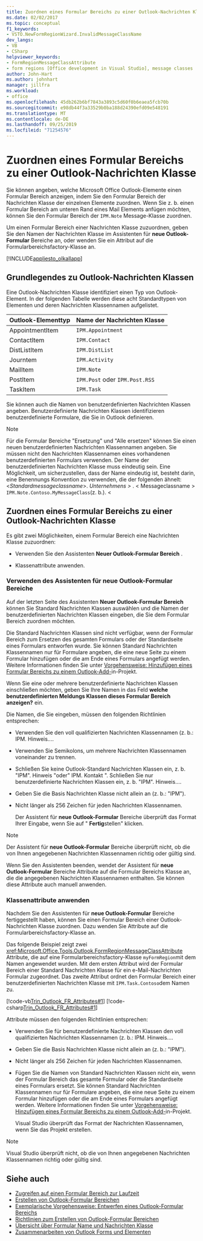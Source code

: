 ```yaml
---
title: Zuordnen eines Formular Bereichs zu einer Outlook-Nachrichten Klasse
ms.date: 02/02/2017
ms.topic: conceptual
f1_keywords:
- VSTO.NewFormRegionWizard.InvalidMessageClassName
dev_langs:
- VB
- CSharp
helpviewer_keywords:
- FormRegionMessageClassAttribute
- form regions [Office development in Visual Studio], message classes
author: John-Hart
ms.author: johnhart
manager: jillfra
ms.workload:
- office
ms.openlocfilehash: 45db262b6bf7843a3893c5d60f0b6eaea5fcb70b
ms.sourcegitcommit: e98db44f3a33529b0ba188d24390efd09e548191
ms.translationtype: MT
ms.contentlocale: de-DE
ms.lasthandoff: 09/25/2019
ms.locfileid: "71254576"
---
```

# <a name="associate-a-form-region-with-an-outlook-message-class"></a>Zuordnen eines Formular Bereichs zu einer Outlook-Nachrichten Klasse
  Sie können angeben, welche Microsoft Office Outlook-Elemente einen Formular Bereich anzeigen, indem Sie den Formular Bereich der Nachrichten Klasse der einzelnen Elemente zuordnen. Wenn Sie z. b. einen Formular Bereich am unteren Rand eines Mail Elements anfügen möchten, können Sie den Formular Bereich der `IPM.Note` Message-Klasse zuordnen.

 Um einen Formular Bereich einer Nachrichten Klasse zuzuordnen, geben Sie den Namen der Nachrichten Klasse im Assistenten für **neue Outlook-Formular** Bereiche an, oder wenden Sie ein Attribut auf die Formularbereichsfactory-Klasse an.

 [!INCLUDE[appliesto_olkallapp](../vsto/includes/appliesto-olkallapp-md.md)]

## <a name="understand-outlook-message-classes"></a>Grundlegendes zu Outlook-Nachrichten Klassen
 Eine Outlook-Nachrichten Klasse identifiziert einen Typ von Outlook-Element. In der folgenden Tabelle werden diese acht Standardtypen von Elementen und deren Nachrichten Klassennamen aufgelistet.

|Outlook-Elementtyp|Name der Nachrichten Klasse|
|-----------------------|------------------------|
|AppointmentItem|`IPM.Appointment`|
|ContactItem|`IPM.Contact`|
|DistListItem|`IPM.DistList`|
|Journtem|`IPM.Activity`|
|MailItem|`IPM.Note`|
|PostItem|`IPM.Post` oder `IPM.Post.RSS`|
|TaskItem|`IPM.Task`|

 Sie können auch die Namen von benutzerdefinierten Nachrichten Klassen angeben. Benutzerdefinierte Nachrichten Klassen identifizieren benutzerdefinierte Formulare, die Sie in Outlook definieren.

> [!NOTE]
> Für die Formular Bereiche "Ersetzung" und "Alle ersetzen" können Sie einen neuen benutzerdefinierten Nachrichten Klassennamen angeben. Sie müssen nicht den Nachrichten Klassennamen eines vorhandenen benutzerdefinierten Formulars verwenden. Der Name der benutzerdefinierten Nachrichten Klasse muss eindeutig sein. Eine Möglichkeit, um sicherzustellen, dass der Name eindeutig ist, besteht darin, eine Benennungs Konvention zu verwenden, die der folgenden ähnelt: \<*Standardmessageclassname*>. *Unternehmens >* . \< Messageclassname > `IPM.Note.Contoso.MyMessageClass`(z. b.). \<

## <a name="associate-a-form-region-with-an-outlook-message-class"></a>Zuordnen eines Formular Bereichs zu einer Outlook-Nachrichten Klasse
 Es gibt zwei Möglichkeiten, einem Formular Bereich eine Nachrichten Klasse zuzuordnen:

- Verwenden Sie den Assistenten **Neuer Outlook-Formular Bereich** .

- Klassenattribute anwenden.

### <a name="use-the-new-outlook-form-region-wizard"></a>Verwenden des Assistenten für neue Outlook-Formular Bereiche
 Auf der letzten Seite des Assistenten **Neuer Outlook-Formular Bereich** können Sie Standard Nachrichten Klassen auswählen und die Namen der benutzerdefinierten Nachrichten Klassen eingeben, die Sie dem Formular Bereich zuordnen möchten.

 Die Standard Nachrichten Klassen sind nicht verfügbar, wenn der Formular Bereich zum Ersetzen des gesamten Formulars oder der Standardseite eines Formulars entworfen wurde. Sie können Standard Nachrichten Klassennamen nur für Formulare angeben, die eine neue Seite zu einem Formular hinzufügen oder die am Ende eines Formulars angefügt werden. Weitere Informationen finden Sie unter [Vorgehensweise: Hinzufügen eines Formular Bereichs zu einem Outlook-Add-](../vsto/how-to-add-a-form-region-to-an-outlook-add-in-project.md)in-Projekt.

 Wenn Sie eine oder mehrere benutzerdefinierte Nachrichten Klassen einschließen möchten, geben Sie Ihre Namen in das Feld **welche benutzerdefinierten Meldungs Klassen dieses Formular Bereich anzeigen?** ein.

 Die Namen, die Sie eingeben, müssen den folgenden Richtlinien entsprechen:

- Verwenden Sie den voll qualifizierten Nachrichten Klassennamen (z. b.: IPM. Hinweis....

- Verwenden Sie Semikolons, um mehrere Nachrichten Klassennamen voneinander zu trennen.

- Schließen Sie keine Outlook-Standard Nachrichten Klassen ein, z. b. "IPM". Hinweis "oder" IPM. Kontakt ". Schließen Sie nur benutzerdefinierte Nachrichten Klassen ein, z. b. "IPM". Hinweis....

- Geben Sie die Basis Nachrichten Klasse nicht allein an (z. b.: "IPM").

- Nicht länger als 256 Zeichen für jeden Nachrichten Klassennamen.

  Der Assistent für **neue Outlook-Formular** Bereiche überprüft das Format Ihrer Eingabe, wenn Sie auf " **Fertig**stellen" klicken.

> [!NOTE]
> Der Assistent für **neue Outlook-Formular** Bereiche überprüft nicht, ob die von Ihnen angegebenen Nachrichten Klassennamen richtig oder gültig sind.

 Wenn Sie den Assistenten beenden, wendet der Assistent für **neue Outlook-Formular** Bereiche Attribute auf die Formular Bereichs Klasse an, die die angegebenen Nachrichten Klassennamen enthalten. Sie können diese Attribute auch manuell anwenden.

### <a name="apply-class-attributes"></a>Klassenattribute anwenden
 Nachdem Sie den Assistenten für **neue Outlook-Formular** Bereiche fertiggestellt haben, können Sie einen Formular Bereich einer Outlook-Nachrichten Klasse zuordnen. Dazu wenden Sie Attribute auf die Formularbereichsfactory-Klasse an.

 Das folgende Beispiel zeigt zwei <xref:Microsoft.Office.Tools.Outlook.FormRegionMessageClassAttribute> Attribute, die auf eine Formularbereichsfactory-Klasse `myFormRegion`mit dem Namen angewendet wurden. Mit dem ersten Attribut wird der Formular Bereich einer Standard Nachrichten Klasse für ein e-Mail-Nachrichten Formular zugeordnet. Das zweite Attribut ordnet den Formular Bereich einer benutzerdefinierten Nachrichten Klasse mit `IPM.Task.Contoso`dem Namen zu.

 [!code-vb[Trin_Outlook_FR_Attributes#1](../vsto/codesnippet/VisualBasic/Trin_Outlook_FR_Attributes/FormRegion1.vb#1)]
 [!code-csharp[Trin_Outlook_FR_Attributes#1](../vsto/codesnippet/CSharp/Trin_Outlook_FR_Attributes/FormRegion1.cs#1)]

 Attribute müssen den folgenden Richtlinien entsprechen:

- Verwenden Sie für benutzerdefinierte Nachrichten Klassen den voll qualifizierten Nachrichten Klassennamen (z. b.: IPM. Hinweis....

- Geben Sie die Basis Nachrichten Klasse nicht allein an (z. b.: "IPM").

- Nicht länger als 256 Zeichen für jeden Nachrichten Klassennamen.

- Fügen Sie die Namen von Standard Nachrichten Klassen nicht ein, wenn der Formular Bereich das gesamte Formular oder die Standardseite eines Formulars ersetzt. Sie können Standard Nachrichten Klassennamen nur für Formulare angeben, die eine neue Seite zu einem Formular hinzufügen oder die am Ende eines Formulars angefügt werden. Weitere Informationen finden Sie unter [Vorgehensweise: Hinzufügen eines Formular Bereichs zu einem Outlook-Add-](../vsto/how-to-add-a-form-region-to-an-outlook-add-in-project.md)in-Projekt.

  Visual Studio überprüft das Format der Nachrichten Klassennamen, wenn Sie das Projekt erstellen.

> [!NOTE]
> Visual Studio überprüft nicht, ob die von Ihnen angegebenen Nachrichten Klassennamen richtig oder gültig sind.

## <a name="see-also"></a>Siehe auch
- [Zugreifen auf einen Formular Bereich zur Laufzeit](../vsto/accessing-a-form-region-at-run-time.md)
- [Erstellen von Outlook-Formular Bereichen](../vsto/creating-outlook-form-regions.md)
- [Exemplarische Vorgehensweise: Entwerfen eines Outlook-Formular Bereichs](../vsto/walkthrough-designing-an-outlook-form-region.md)
- [Richtlinien zum Erstellen von Outlook-Formular Bereichen](../vsto/guidelines-for-creating-outlook-form-regions.md)
- [Übersicht über Formular Name und Nachrichten Klasse](/office/vba/outlook/Concepts/Forms/form-name-and-message-class-overview)
- [Zusammenarbeiten von Outlook Forms und Elementen](/office/vba/outlook/Concepts/Forms/how-outlook-forms-and-items-work-together)
